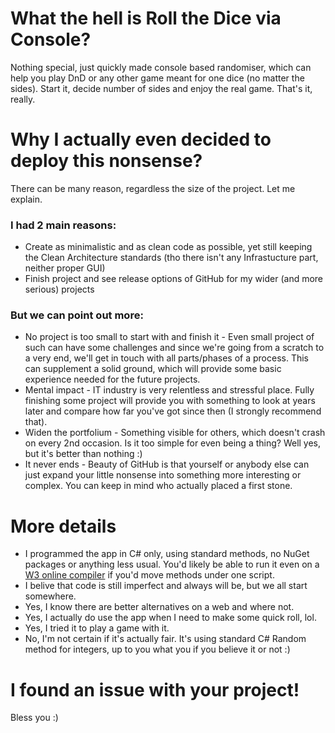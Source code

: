 # What the hell is Roll the Dice via Console?
Nothing special, just quickly made console based randomiser, which can help you play DnD or any other game meant for one dice (no matter the sides).
Start it, decide number of sides and enjoy the real game. That's it, really.

# Why I actually even decided to deploy this nonsense?
There can be many reason, regardless the size of the project. Let me explain.
### I had 2 main reasons:
   - Create as minimalistic and as clean code as possible, yet still keeping the Clean Architecture standards (tho there isn't any Infrastucture part, neither proper GUI)
   - Finish project and see release options of GitHub for my wider (and more serious) projects
### But we can point out more:
   - No project is too small to start with and finish it - Even small project of such can have some challenges and since we're going from a scratch to a very end, we'll get in touch with all parts/phases of a process. This can supplement a solid ground, which will provide some basic experience needed for the future projects.
   - Mental impact - IT industry is very relentless and stressful place. Fully finishing some project will provide you with something to look at years later and compare how far you've got since then (I strongly recommend that).
   - Widen the portfolium - Something visible for others, which doesn't crash on every 2nd occasion. Is it too simple for even being a thing? Well yes, but it's better than nothing :)
   - It never ends - Beauty of GitHub is that yourself or anybody else can just expand your little nonsense into something more interesting or complex. You can keep in mind who actually placed a first stone.

# More details
- I programmed the app in C# only, using standard methods, no NuGet packages or anything less usual. You'd likely be able to run it even on a [W3 online compiler](https://www.w3schools.com/cs/trycs.php?filename=demo_compiler) if you'd move methods under one script. 
- I belive that code is still imperfect and always will be, but we all start somewhere.
- Yes, I know there are better alternatives on a web and where not.
- Yes, I actually do use the app when I need to make some quick roll, lol.
- Yes, I tried it to play a game with it.
- No, I'm not certain if it's actually fair. It's using standard C# Random method for integers, up to you what you if you believe it or not :)

# I found an issue with your project!
Bless you :)
